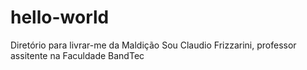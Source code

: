 # hello-world
Diretório para livrar-me da Maldição
Sou Claudio Frizzarini, professor  assitente na Faculdade BandTec
